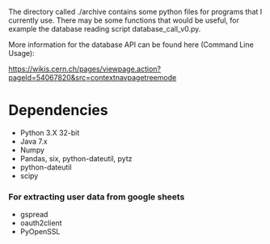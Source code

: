 The directory called ./archive contains some python files for programs that I currently use. There may be some functions that would be useful, for example the database reading script database_call_v0.py.

More information for the database API can be found here (Command Line Usage):

https://wikis.cern.ch/pages/viewpage.action?pageId=54067820&src=contextnavpagetreemode

# Dependencies

- Python 3.X 32-bit
- Java 7.x
- Numpy
- Pandas, six, python-dateutil, pytz
- python-dateutil
- scipy

### For extracting user data from google sheets

- gspread
- oauth2client
- PyOpenSSL
